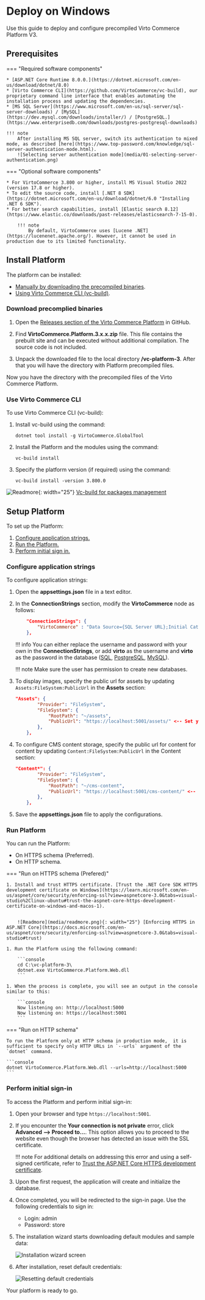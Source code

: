 # Deploy on Windows

Use this guide to deploy and configure precompiled Virto Commerce Platform V3.

## Prerequisites

=== "Required software components"

    * [ASP.NET Core Runtime 8.0.0.](https://dotnet.microsoft.com/en-us/download/dotnet/8.0)
    * [Virto Commerce CLI](https://github.com/VirtoCommerce/vc-build), our proprietary command line interface that enables automating the installation process and updating the dependencies.
    * [MS SQL Server](https://www.microsoft.com/en-us/sql-server/sql-server-downloads) / [MySQL](https://dev.mysql.com/downloads/installer/) / [PostgreSQL.](https://www.enterprisedb.com/downloads/postgres-postgresql-downloads)

    !!! note
        After installing MS SQL server, switch its authentication to mixed mode, as described [here](https://www.top-password.com/knowledge/sql-server-authentication-mode.html).
        ![Selecting server authentication mode](media/01-selecting-server-authentication.png)


=== "Optional software components"

    * For VirtoCommerce 3.800 or higher, install MS Visual Studio 2022 (version 17.8 or higher). 
    * To edit the source code, install [.NET 8 SDK](https://dotnet.microsoft.com/en-us/download/dotnet/6.0 "Installing .NET 6 SDK").
    * For better search capabilities, install [Elastic search 8.12](https://www.elastic.co/downloads/past-releases/elasticsearch-7-15-0). 

        !!! note
            By default, VirtoCommerce uses [Lucene .NET](https://lucenenet.apache.org/). However, it cannot be used in production due to its limited functionality.


## Install Platform 

The platform can be installed:

* [Manually by downloading the precompiled binaries](windows.md#download-precompiled-binaries).
* [Using Virto Commerce CLI (vc-build)](windows.md#use-virto-commerce-cli).

### Download precomplied binaries

1. Open the [Releases section of the Virto Commerce Platform](https://github.com/VirtoCommerce/vc-platform/releases) in GitHub.

1. Find **VirtoCommerce.Platform.3.x.x.zip** file. This file contains the prebuilt site and can be executed without additional compilation. The source code is not included. 

1. Unpack the downloaded file to the local directory **/vc-platform-3**. After that you will have the directory with Platform precompiled files. 

Now you have the directory with the precompiled files of the Virto Commerce Platform.

### Use Virto Commerce CLI

To use Virto Commerce CLI (vc-build):

1. Install vc-build using the command:

    ```console
    dotnet tool install -g VirtoCommerce.GlobalTool
    ```

1. Install the Platform and the modules using the command:

    ```console
    vc-build install
    ```

1. Specify the platform version (if required) using the command:

    ```console
    vc-build install -version 3.800.0
    ```

![Readmore](media/readmore.png){: width="25"} [Vc-build for packages management](https://github.com/VirtoCommerce/vc-build/blob/main/docs/CLI-tools/package-management.md)

## Setup Platform

To set up the Platform:

1. [Configure application strings.](windows.md#configure-application-strings)
2. [Run the Platform.](windows.md#run-platform)
3. [Perform initial sign in.](windows.md#perform-initial-sign-in)

### Configure application strings

To configure application strings:

1. Open the **appsettings.json** file in a text editor.
1. In the **ConnectionStrings** section, modify the **VirtoCommerce** node as follows:

    ```json
        "ConnectionStrings": {
            "VirtoCommerce" : "Data Source={SQL Server URL};Initial Catalog={Database name};Persist Security Info=True;User ID={User name};Password={User password};MultipleActiveResultSets=True;Connect Timeout=30"
        },

    ```

    !!! info
        You can either replace the username and password with your own in the **ConnectionStrings**, or add **virto** as the username and **virto** as the password in the database ([SQL](https://learn.microsoft.com/en-us/sql/relational-databases/security/authentication-access/create-a-login?view=sql-server-ver16), [PostgreSQL](https://www.postgresql.org/docs/8.0/sql-createuser.html), [MySQL](https://dev.mysql.com/doc/refman/8.4/en/create-user.html)).

    !!! note
        Make sure the user has permission to create new databases.


1.  To display images, specify the public url for assets by updating `Assets:FileSystem:PublicUrl` in the **Assets** section:

    ```json
    "Assets": {
            "Provider": "FileSystem",
            "FileSystem": {
                "RootPath": "~/assets",
                "PublicUrl": "https://localhost:5001/assets/" <-- Set your platform application url with port localhost:5001
            },
        },
    ```

1. To configure CMS content storage, specify the public url for content for content by updating `Content:FileSystem:PublicUrl` in the Content section: 

    ```json
    "Content*": {
            "Provider": "FileSystem",
            "FileSystem": {
                "RootPath": "~/cms-content",
                "PublicUrl": "https://localhost:5001/cms-content/" <-- Set your platform application url with port localhost:5001
            },
        },
    ```

1. Save the **appsettings.json** file to apply the configurations.

### Run Platform

You can run the Platform:

* On HTTPS schema (Preferred).
* On HTTP schema.

=== "Run on HTTPS schema (Prefered)"

    1. Install and trust HTTPS certificate. [Trust the .NET Core SDK HTTPS development certificate on Windows](https://learn.microsoft.com/en-us/aspnet/core/security/enforcing-ssl?view=aspnetcore-3.0&tabs=visual-studio%2Clinux-ubuntu#trust-the-aspnet-core-https-development-certificate-on-windows-and-macos-1).


        ![Readmore](media/readmore.png){: width="25"} [Enforcing HTTPS in ASP.NET Core](https://docs.microsoft.com/en-us/aspnet/core/security/enforcing-ssl?view=aspnetcore-3.0&tabs=visual-studio#trust)

    1. Run the Platform using the following command:

        ```console
        cd C:\vc-platform-3\
        dotnet.exe VirtoCommerce.Platform.Web.dll
        ```

    1. When the process is complete, you will see an output in the console similar to this:

        ```console
        Now listening on: http://localhost:5000
        Now listening on: https://localhost:5001
        ```

=== "Run on HTTP schema"
 
    To run the Platform only at HTTP schema in production mode,  it is sufficient to specify only HTTP URLs in `--urls` argument of the `dotnet` command.

    ```console
    dotnet VirtoCommerce.Platform.Web.dll --urls=http://localhost:5000
    ```

### Perform initial sign-in

To access the Platform and perform initial sign-in:

1. Open your browser and type `https://localhost:5001`.
1. If you encounter the **Your connection is not private** error, click **Advanced --> Proceed to...**. This option allows you to proceed to the website even though the browser has detected an issue with the SSL certificate.
   
    !!! note
        For additional details on addressing this error and using a self-signed certificate, refer to [Trust the ASP.NET Core HTTPS development certificate](https://learn.microsoft.com/en-us/aspnet/core/security/enforcing-ssl?view=aspnetcore-8.0&tabs=visual-studio%2Clinux-ubuntu#trust-the-aspnet-core-https-development-certificate-on-windows-and-macos).

1. Upon the first request, the application will create and initialize the database.
1. Once completed, you will be redirected to the sign-in page. Use the following credentials to sign in:

    * Login: admin
    * Password: store

1. The installation wizard starts downloading default modules and sample data:

	![Installation wizard screen](media/02-module-auto-installation-screen.png)
	
1. After installation, reset default credentials:

	![Resetting default credentials](media/03-resetting-default-credentials.png)

Your platform is ready to go.